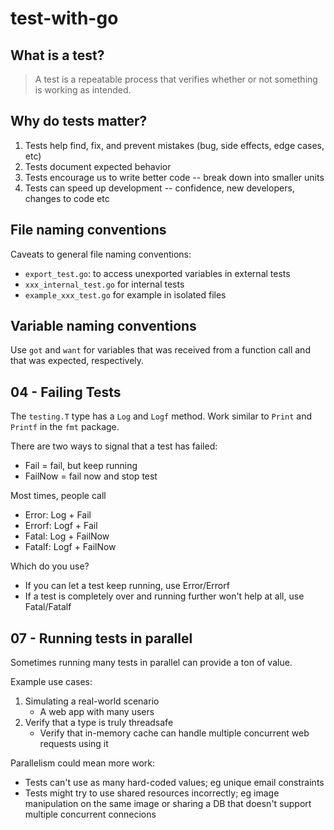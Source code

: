 # test-with-go

## What is a test?

> A test is a repeatable process that verifies whether or not something is working as intended.

## Why do tests matter?

1. Tests help find, fix, and prevent mistakes (bug, side effects, edge cases, etc)
2. Tests document expected behavior
3. Tests encourage us to write better code -- break down into smaller units
4. Tests can speed up development -- confidence, new developers, changes to code etc

## File naming conventions

Caveats to general file naming conventions:

- `export_test.go`: to access unexported variables in external tests
- `xxx_internal_test.go` for internal tests
- `example_xxx_test.go` for example in isolated files

## Variable naming conventions

Use `got` and `want` for variables that was received from a function call and that was expected, respectively.


## 04 - Failing Tests

The `testing.T` type has a `Log` and `Logf` method. Work similar to `Print` and `Printf` in the `fmt` package.

There are two ways to signal that a test has failed:
- Fail = fail, but keep running
- FailNow = fail now and stop test

Most times, people call
- Error: Log + Fail
- Errorf: Logf + Fail
- Fatal: Log + FailNow
- Fatalf: Logf + FailNow

Which do you use?
- If you can let a test keep running, use Error/Errorf
- If a test is completely over and running further won't help at all, use Fatal/Fatalf

## 07 - Running tests in parallel

Sometimes running many tests in parallel can provide a ton of value.

Example use cases:
1. Simulating a real-world scenario
    - A web app with many users
2. Verify that a type is truly threadsafe
    - Verify that in-memory cache can handle multiple concurrent web requests using it

Parallelism could mean more work:
- Tests can't use as many hard-coded values; eg unique email constraints
- Tests might try to use shared resources incorrectly; eg image manipulation on the same image or sharing a DB that doesn't support multiple concurrent connecions



